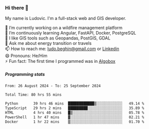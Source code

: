 ### Hi there 👋

My name is Ludovic. I'm a full-stack web and GIS developer.

 🔭 I’m currently working on a wildfire management platform<br/>
 🌱 I’m continuously learning Angular, FastAPI, Docker, PostgreSQL<br/>
 👯 I like GIS tools such as Geopandas, PostGIS, GDAL<br/>
 💬 Ask me about energy transition or travels<br/>
 📫 How to reach me: ludo.beghin@gmail.com or [Linkedin](https://www.linkedin.com/in/ludovic-beghin/)<br/>
 😄 Pronouns: He/Him<br/>
 ⚡ Fun fact: The first time I programmed was in [Algobox](https://fr.wikipedia.org/wiki/Algobox)<br/>

##### Programming stats
<!--START_SECTION:waka-->

```txt
From: 26 August 2024 - To: 25 September 2024

Total Time: 80 hrs 55 mins

Python       39 hrs 46 mins  ████████████▒░░░░░░░░░░░░   49.14 %
TypeScript   29 hrs 2 mins   █████████░░░░░░░░░░░░░░░░   35.89 %
HTML         4 hrs 40 mins   █▒░░░░░░░░░░░░░░░░░░░░░░░   05.78 %
PowerShell   1 hr 47 mins    ▓░░░░░░░░░░░░░░░░░░░░░░░░   02.21 %
Docker       1 hr 22 mins    ▒░░░░░░░░░░░░░░░░░░░░░░░░   01.70 %
```

<!--END_SECTION:waka-->
